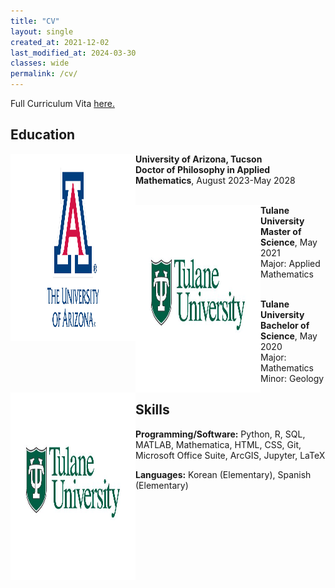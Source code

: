 ```yaml
---
title: "CV"
layout: single
created_at: 2021-12-02
last_modified_at: 2024-03-30
classes: wide
permalink: /cv/
---
```


Full Curriculum Vita <a href = "https://drive.google.com/file/d/10a9SlDgHYIlE4QByoiTXN-C1mCSMW47i/view?usp=sharing" target = "_blank">here.</a>

## Education 

<img align="left" width="200" height="300" src="/assets/images/university_of_arizona_logo.webp">

**University of Arizona, Tucson**  
**Doctor of Philosophy in Applied Mathematics**, August 2023-May 2028  
&nbsp;

<img align="left" width="200" height="300" src="/assets/images/tulane_logo.jpeg">

**Tulane University**  
**Master of Science**, May 2021  
Major: Applied Mathematics  
&nbsp;

<img align="left" width="200" height="300" src="/assets/images/tulane_logo.jpeg">

**Tulane University**  
**Bachelor of Science**, May 2020  
Major: Mathematics  
Minor: Geology

## Skills 
**Programming/Software:** Python, R, SQL, MATLAB, Mathematica, HTML, CSS, Git, Microsoft Office Suite, ArcGIS, Jupyter, LaTeX

**Languages:** Korean (Elementary), Spanish (Elementary)